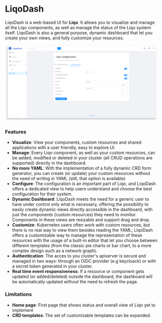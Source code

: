 # LiqoDash
LiqoDash is a web-based UI for **Liqo**. It allows you to visualize and manage
all the Liqo components, as well as manage the status of the Liqo system itself.
LiqoDash is also a general purpose, dynamic dashboard that let you create your own
views, and fully customize your resources.

![alt text](docs/images/dashboard-ui.png)

### Features
- **Visualize**: View your components, custom resources and shared applications with a user friendly,
easy to explore UI.
- **Manage**: Every Liqo component, as well as your custom resources, can be added, modified or deleted in your cluster
(all CRUD operations are supported) directly in the dashboard. 
- **No more YAML**: With the implementation of a fully dynamic CRD form generator,
you can create (or update) your custom resources without the need of writing in YAML (still, that option is
available) 
- **Configure**: The configuration is an important part of Liqo, and LiqoDash offers a dedicated view to help
users understand and choose the best configuration for their system.
- **Dynamic Dashboard**: LiqoDash meets the need for a generic user to have under control only what is necessary, offering the 
possibility to easily create dynamic views directly accessible in the dashboard, with just the components (custom resources)
they need to monitor. Components in these views are resizable and support drag and drop.
- **Customize**: Kubernetes users often work with custom resources, but there is no real way to view them besides
reading the YAML; LiqoDash offers a customizable way to manage the representation of these resources with the
usage of a built-in editor that let you choose between different templates (from the classic pie charts or bar chart,
to a more complex design such as a network graph).
- **Authentication**: The acces to you cluster's apiserver is secure and managed in two ways: through an OIDC provider 
(e.g keycloack) or with a secret token generated in your cluster.
- **Real time event responsiveness**: If a resource or component gets updated (or added/deleted) outside the dashboard,
the dashboard will be automatically updated without the need to refresh the page.

### Limitations
- **Home page**: First page that shows status and overall view of Liqo yet to implement
- **CRD templates**: The set of customizable templates can be expanded.

